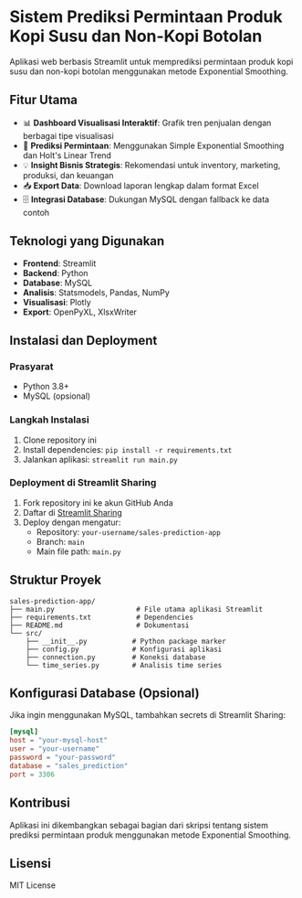 # Sistem Prediksi Permintaan Produk Kopi Susu dan Non-Kopi Botolan

Aplikasi web berbasis Streamlit untuk memprediksi permintaan produk kopi susu dan non-kopi botolan menggunakan metode Exponential Smoothing.

## Fitur Utama

- 📊 **Dashboard Visualisasi Interaktif**: Grafik tren penjualan dengan berbagai tipe visualisasi
- 🔮 **Prediksi Permintaan**: Menggunakan Simple Exponential Smoothing dan Holt's Linear Trend
- 💡 **Insight Bisnis Strategis**: Rekomendasi untuk inventory, marketing, produksi, dan keuangan
- 📥 **Export Data**: Download laporan lengkap dalam format Excel
- 🗄️ **Integrasi Database**: Dukungan MySQL dengan fallback ke data contoh

## Teknologi yang Digunakan

- **Frontend**: Streamlit
- **Backend**: Python
- **Database**: MySQL
- **Analisis**: Statsmodels, Pandas, NumPy
- **Visualisasi**: Plotly
- **Export**: OpenPyXL, XlsxWriter

## Instalasi dan Deployment

### Prasyarat
- Python 3.8+
- MySQL (opsional)

### Langkah Instalasi
1. Clone repository ini
2. Install dependencies: `pip install -r requirements.txt`
3. Jalankan aplikasi: `streamlit run main.py`

### Deployment di Streamlit Sharing
1. Fork repository ini ke akun GitHub Anda
2. Daftar di [Streamlit Sharing](https://streamlit.io/sharing)
3. Deploy dengan mengatur:
   - Repository: `your-username/sales-prediction-app`
   - Branch: `main`
   - Main file path: `main.py`

## Struktur Proyek

```
sales-prediction-app/
├── main.py                    # File utama aplikasi Streamlit
├── requirements.txt           # Dependencies
├── README.md                  # Dokumentasi
└── src/
    ├── __init__.py           # Python package marker
    ├── config.py             # Konfigurasi aplikasi
    ├── connection.py         # Koneksi database
    └── time_series.py        # Analisis time series
```

## Konfigurasi Database (Opsional)

Jika ingin menggunakan MySQL, tambahkan secrets di Streamlit Sharing:

```toml
[mysql]
host = "your-mysql-host"
user = "your-username"
password = "your-password"
database = "sales_prediction"
port = 3306
```

## Kontribusi

Aplikasi ini dikembangkan sebagai bagian dari skripsi tentang sistem prediksi permintaan produk menggunakan metode Exponential Smoothing.

## Lisensi

MIT License

